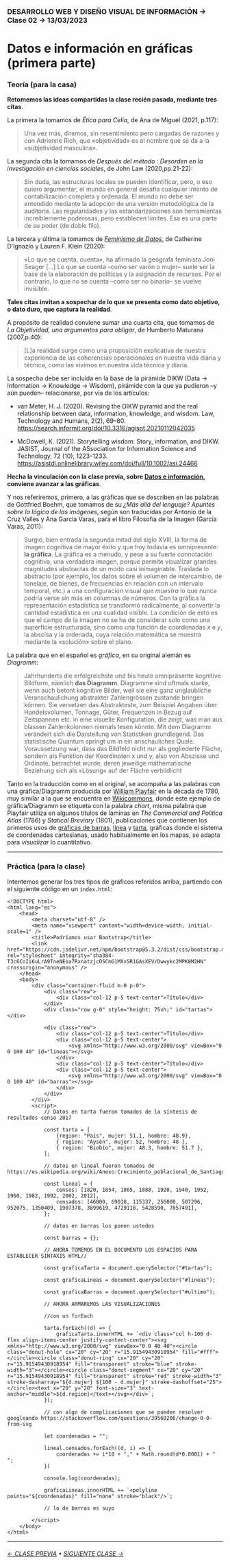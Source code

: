### DESARROLLO WEB Y DISEÑO VISUAL DE INFORMACIÓN → Clase 02 → 13/03/2023

# Datos e información en gráficas (primera parte)

### Teoría (para la casa)

**Retomemos las ideas compartidas la clase recién pasada, mediante tres citas**.

La primera la tomamos de *Ética para Celia*, de Ana de Miguel (2021, p.117): 

> Una vez más, diremos, sin resentimiento pero cargadas de razones y con Adrienne Rich, que «objetividad» es el nombre que se da a la «subjetividad masculina». 

La segunda cita la tomamos de *Después del método : Desorden en la investigación en ciencias sociales*, de John Law (2020,pp.21-22):

> Sin duda, las estructuras locales se pueden identificar, pero, o eso quiero argumentar, el mundo en general desafía cualquier intento de contabilización completa y ordenada. El mundo no debe ser entendido mediante la adopción de una versión metodológica de la auditoría. Las regularidades y las estandarizaciones son herramientas increíblemente poderosas, pero establecen límites. Esa es una parte de su poder (de doble filo).

La tercera y última la tomamos de [*Feminismo de Datos*](https://data-feminism.mitpress.mit.edu/pub/tzq8d54o/release/1?readingCollection=b371d820), de Catherine D’Ignazio y Lauren F. Klein (2020):

> «Lo que se cuenta, cuenta», ha afirmado la geógrafa feminista Joni Seager […] Lo que se cuenta –como ser varón o mujer– suele ser la base de la elaboración de políticas y la asignación de recursos. Por el contrario, lo que no se cuenta –como ser no binario– se vuelve invisible.

**Tales citas invitan a sospechar de lo que se presenta como dato objetivo, o dato duro, que captura la realidad**.

A propósito de realidad conviene sumar una cuarta cita, que tomamos de *La Objetividad, una argumentos para obligar*, de Humberto Maturana (2007,p.40):

> [L]a realidad surge como una proposición explicativa de nuestra experiencia de las coherencias operacionales en nuestra vida diaria y técnica, como las vivimos en nuestra vida técnica y diaria.

La sospecha debe ser incluida en la base de la pirámide DIKW (Data → Information → Knowledge → Wisdom), pirámide con la que ya pudieron –y aún pueden– relacionarse, por vía de los artículos:

- van Meter, H. J. (2020). Revising the DIKW pyramid and the real relationship between data, information, knowledge, and wisdom. Law, Technology and Humans, 2(2), 69–80. https://search.informit.org/doi/10.3316/agispt.20210112042035

- McDowell, K. (2021). Storytelling wisdom: Story, information, and DIKW. JASIST, Journal of the ASsociation for Information Science and Technology, 72 (10), 1223-1233. https://asistdl.onlinelibrary.wiley.com/doi/full/10.1002/asi.24466

**Hecha la vinculación con la clase previa, sobre [Datos e información](https://github.com/profesorfaco/dno097-2024/tree/main/clase-01#readme), conviene avanzar a las gráficas**.

Y nos referiremos, primero, a las gráficas que se describen en las palabras de Gottfried Boehm, que tomamos de su *¿Más allá del lenguaje? Apuntes sobre la lógica de las imágenes*, según son traducidas por Antonio de la Cruz Valles y Ana Garcia Varas, para el libro Filosofía de la Imagen (García Varas, 2011):

> Surgió, bien entrada la segunda mitad del siglo XVIII, la forma de imagen cognitiva de mayor éxito y que hoy todavía es omnipresente: **la gráfica**. La gráfica es a menudo, y pese a su fuerte connotación cognitiva, una verdadera imagen, porque permite visualizar grandes magnitudes abstractas de un modo casi inimaginable. Traslada lo abstracto (por ejemplo, los datos sobre el volumen de intercambio, de tonelaje, de bienes, de frecuencias en relación con un intervalo temporal, etc.) a una configuración visual que *muestra* lo que nunca podría verse sin más en columnas de números. Con la gráfica la representación estadística se transformó radicalmente, al convertir la cantidad estadística en una cualidad visible. La condición de esto es que el campo de la imagen no se ha de considerar solo como una superficie estructurada, sino como una función de coordenadas *x* e *y*, la abscisa y la ordenada, cuya relación matemática se muestra mediante la «solución» sobre el plano.

La palabra que en el español es *gráfica*, en su original alemán es *Diagramm*: 

> Jahrhunderts die erfolgreichste und bis heute omnipräsente kognitive Bildform, nämlich **das Diagramm**. Diagramme sind oftmals starke, wenn auch betont kognitive Bilder, weil sie eine ganz unglaubliche Veranschaulichung abstrakter Zahlengrössen zustande bringen können. Sie versetzen das Abstrakteste, zum Beispiel Angaben über Handelsvolumen, Tonnage, Güter, Frequenzen in Bezug auf Zeitspannen etc. in eine visuelle Konfiguration, die *zeigt*, was man aus blassen Zahlenkolonnen niemals lesen könnte. Mit dem Diagramm verändert sich die Darstellung von Statistiken grundlegend. Das statistische Quantum springt um in ein anschauliches Quale. Voraussetzung war, dass das Bildfeld nicht nur als gegliederte Fläche, sondern als Funktion der Koordinaten x und y, also von Abszisse und Ordinate, betrachtet wurde, deren jeweilige mathematische Beziehung sich als »Lösung« auf der Fläche verbildlicht

Tanto en la traducción como en el original, se acompaña a las palabras con una gráfica/Diagramm producida por [William Playfair](https://es.wikipedia.org/wiki/William_Playfair) en la década de 1780, muy similar a la que se encuentra en [Wikicommons](https://commons.wikimedia.org/wiki/File:Playfair_TimeSeries-2.png), donde este ejemplo de gráfica/Diagramm se etiqueta con la palabra *chart*, misma palabra que Playfair utiliza en algunos títulos de láminas en *The Commercial and Politica Atlas* (1786) y *Statical Breviary* (1801), publicaciones que contienen los primeros usos de [gráficas de barras](https://datavizcatalogue.com/ES/metodos/graficos_de_barras.html), [línea](https://datavizcatalogue.com/ES/metodos/grafica_de_linea.html) y [tarta](https://datavizcatalogue.com/ES/metodos/graficos_de_tarta.html), gráficas donde el sistema de coordenadas cartesianas, usado habitualmente en los mapas, se adapta para *visualizar* lo cuantitativo.

- - - - - - - - - - - - - - 

### Práctica (para la clase)

Intentemos generar los tres tipos de gráficos referidos arriba, partiendo con el siguiente código en un `index.html`:

```
<!DOCTYPE html>
<html lang="es">
    <head>
        <meta charset="utf-8" />
        <meta name="viewport" content="width=device-width, initial-scale=1" />
        <title>Podríamos usar Bootstrap</title>
        <link href="https://cdn.jsdelivr.net/npm/bootstrap@5.3.2/dist/css/bootstrap.min.css" rel="stylesheet" integrity="sha384-T3c6CoIi6uLrA9TneNEoa7RxnatzjcDSCmG1MXxSR1GAsXEV/Dwwykc2MPK8M2HN" crossorigin="anonymous" />
    </head>
    <body>
        <div class="container-fluid m-0 p-0">
            <div class="row">
                <div class="col-12 p-5 text-center">Título</div>
            </div>
            <div class="row g-0" style="height: 75vh;" id="tartas"></div>

            <div class="row">
                <div class="col-12 p-5 text-center">Título</div>
                <div class="col-12 p-5 text-center">
                    <svg xmlns="http://www.w3.org/2000/svg" viewBox="0 0 100 40" id="lineas"></svg>
                </div>
                <div class="col-12 p-5 text-center">Título</div>
                <div class="col-12 p-5 text-center">
                    <svg xmlns="http://www.w3.org/2000/svg" viewBox="0 0 100 40" id="barras"></svg>
                </div> 
            </div>
        </div>
        <script>
            // Datos en tarta fueron tomados de la síntesis de resultados censo 2017

            const tarta = [
                {region: "País", mujer: 51.1, hombre: 48.9},
                { region: "Aysén", mujer: 52, hombre: 48 },
                { region: "Biobío", mujer: 48.3, hombre: 51.7 },
            ];

            // datos en lineal fueron tomados de https://es.wikipedia.org/wiki/Anexo:Crecimiento_poblacional_de_Santiago_de_Chile

            const lineal = {
                censos: [1820, 1854, 1865, 1888, 1920, 1940, 1952, 1960, 1982, 1992, 2002, 2012],
                censados: [46000, 69018, 115337, 256000, 507296, 952075, 1350409, 1907378, 3899619, 4729118, 5428590, 7057491],
            };

            // datos en barras los ponen ustedes

            const barras = {};

            // AHORA TOMEMOS EN EL DOCUMENTO LOS ESPACIOS PARA ESTABLECER SINTAXIS HTML//

            const graficaTarta = document.querySelector("#tartas");

            const graficaLineas = document.querySelector("#lineas");

            const graficaBarras = document.querySelector("#ultimo");

            // AHORA ARMAREMOS LAS VISUALIZACIONES

            //con un forEach

            tarta.forEach((d) => {
                graficaTarta.innerHTML += `<div class="col h-100 d-flex align-items-center justify-content-center"><svg xmlns="http://www.w3.org/2000/svg" viewBox="0 0 40 40"><circle class="donut-hole" cx="20" cy="20" r="15.91549430918954" fill="#fff"></circle><circle class="donut-ring" cx="20" cy="20" r="15.91549430918954" fill="transparent" stroke="blue" stroke-width="3"></circle><circle class="donut-segment" cx="20" cy="20" r="15.91549430918954" fill="transparent" stroke="red" stroke-width="3" stroke-dasharray="${d.mujer} ${100 - d.mujer}" stroke-dashoffset="25"></circle><text x="20" y="20" font-size="3" text-anchor="middle">${d.region}</text></svg></div>`;
            });

            // con algo de complicaciones que se pueden resolver googleando https://stackoverflow.com/questions/39560206/change-0-0-from-svg

            let coordenadas = "";

            lineal.censados.forEach((d, i) => {
                coordenadas += i*10 + "," + Math.round(d*0.0001) + " "; 
            })

            console.log(coordenadas);

            graficaLineas.innerHTML += `<polyline points="${coordenadas}" fill="none" stroke="black"/>`;

            // lo de barras es suyo

        </script>
    </body>
</html>
```

- - - - - - - 

###### [← CLASE PREVIA](https://github.com/profesorfaco/dno097-2024/tree/main/clase-01) • [SIGUIENTE CLASE →](https://github.com/profesorfaco/dno097-2024/tree/main/clase-03)
